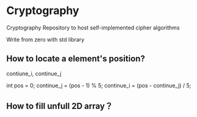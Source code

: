 # Cryptography
Cryptography Repository to host self-implemented cipher algorithms


Write from zero with std library

## How to locate a element's position? 
contiune_i, continue_j 

int pos = 0;
continue_j = (pos - 1) % 5;
continue_i = (pos - continue_j) / 5;

## How to fill unfull 2D array？
        